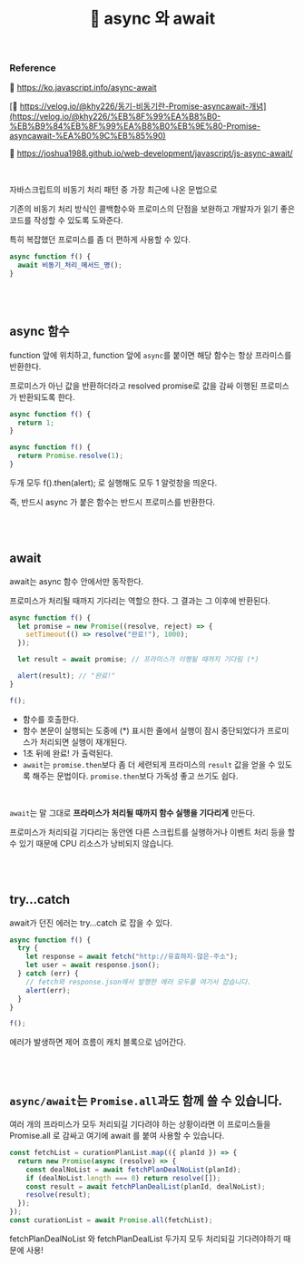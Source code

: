 # <div align="center">📍 async 와 await</div>

<br>

### Reference

🔗 https://ko.javascript.info/async-await

[🔗 https://velog.io/@khy226/동기-비동기란-Promise-asyncawait-개념](https://velog.io/@khy226/%EB%8F%99%EA%B8%B0-%EB%B9%84%EB%8F%99%EA%B8%B0%EB%9E%80-Promise-asyncawait-%EA%B0%9C%EB%85%90)

🔗 https://joshua1988.github.io/web-development/javascript/js-async-await/

<br>

자바스크립트의 비동기 처리 패턴 중 가장 최근에 나온 문법으로

기존의 비동기 처리 방식인 콜백함수와 프로미스의 단점을 보완하고 개발자가 읽기 좋은 코드를 작성할 수 있도록 도와준다.

특히 복잡했던 프로미스를 좀 더 편하게 사용할 수 있다.

```jsx
async function f() {
  await 비동기_처리_메서드_명();
}
```

<br>
<br>

## async 함수

function 앞에 위치하고, function 앞에 `async`를 붙이면 해당 함수는 항상 프라미스를 반환한다.

프로미스가 아닌 값을 반환하더라고 resolved promise로 값을 감싸 이행된 프로미스가 반환되도록 한다.

```jsx
async function f() {
  return 1;
}
```

```jsx
async function f() {
  return Promise.resolve(1);
}
```

두개 모두 f().then(alert); 로 실행해도 모두 1 알럿창을 띄운다.

즉, 반드시 async 가 붙은 함수는 반드시 프로미스를 반환한다.

<br>
<br>

## await

await는 async 함수 안에서만 동작한다.

프로미스가 처리될 때까지 기다리는 역할으 한다. 그 결과는 그 이후에 반환된다.

```jsx
async function f() {
  let promise = new Promise((resolve, reject) => {
    setTimeout(() => resolve("완료!"), 1000);
  });

  let result = await promise; // 프라미스가 이행될 때까지 기다림 (*)

  alert(result); // "완료!"
}

f();
```

- 함수를 호출한다.
- 함수 본문이 실행되는 도중에 (\*) 표시한 줄에서 실행이 잠시 중단되었다가 프로미스가 처리되면 실행이 재개된다.
- 1초 뒤에 완료! 가 출력된다.
- `await`는 `promise.then`보다 좀 더 세련되게 프라미스의 `result` 값을 얻을 수 있도록 해주는 문법이다. `promise.then`보다 가독성 좋고 쓰기도 쉽다.

<br>

`await`는 말 그대로 **프라미스가 처리될 때까지 함수 실행을 기다리게** 만든다.

프로미스가 처리되길 기다리는 동안엔 다른 스크립트를 실행하거나 이벤트 처리 등을 할 수 있기 때문에 CPU 리소스가 낭비되지 않습니다.

<br>
<br>

## try…catch

await가 던진 에러는 try…catch 로 잡을 수 있다.

```jsx
async function f() {
  try {
    let response = await fetch("http://유효하지-않은-주소");
    let user = await response.json();
  } catch (err) {
    // fetch와 response.json에서 발행한 에러 모두를 여기서 잡습니다.
    alert(err);
  }
}

f();
```

에러가 발생하면 제어 흐름이 캐치 블록으로 넘어간다.

<br>
<br>

## **`async/await`는 `Promise.all`과도 함께 쓸 수 있습니다.**

여러 개의 프라미스가 모두 처리되길 기다려야 하는 상황이라면 이 프로미스들을 Promise.all 로 감싸고 여기에 await 를 붙여 사용할 수 있습니다.

```jsx
const fetchList = curationPlanList.map(({ planId }) => {
  return new Promise(async (resolve) => {
    const dealNoList = await fetchPlanDealNoList(planId);
    if (dealNoList.length === 0) return resolve([]);
    const result = await fetchPlanDealList(planId, dealNoList);
    resolve(result);
  });
});
const curationList = await Promise.all(fetchList);
```

fetchPlanDealNoList 와 fetchPlanDealList 두가지 모두 처리되길 기다려야하기 때문에 사용!
